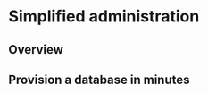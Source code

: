 # Simplified administration

## Overview


## Provision a database in minutes
[](youtube:C7Ui7dlpWXY)

## 
